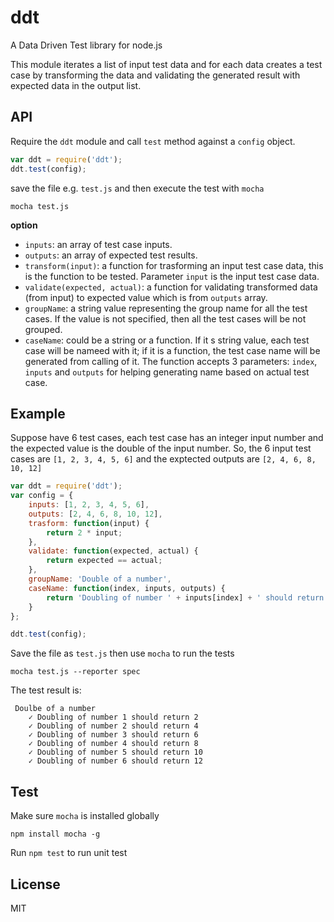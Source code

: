 ddt
===
A Data Driven Test library for node.js

This module iterates a list of input test data and for each data creates a test case by transforming the data and validating the generated result with expected data in the output list.
## API
Require the `ddt` module and call `test` method against a `config` object.
```javascript
var ddt = require('ddt');
ddt.test(config);
```
save the file e.g. `test.js` and then execute the test with `mocha`
```
mocha test.js
```
**option**

* `inputs`: an array of test case inputs.
* `outputs`: an array of expected test results.
* `transform(input)`: a function for trasforming an input test case data, this is the function to be tested. Parameter `input` is the input test case data.
* `validate(expected, actual)`: a function for validating transformed data (from input) to expected value which is from `outputs` array. 
* `groupName`: a string value representing the group name for all the test cases. If the value is not specified, then all the test cases will be not grouped.
* `caseName`: could be a string or a function. If it s string value, each test case will be nameed with it; if it is a function, the test case name will be generated from calling of it. The function accepts 3 parameters: `index`, `inputs` and `outputs` for helping generating name based on actual test case.

## Example
Suppose have 6 test cases, each test case has an integer input number and the expected value is the double of the input number. So, the 6 input test cases are `[1, 2, 3, 4, 5, 6]` and the exptected outputs are `[2, 4, 6, 8, 10, 12]`
```javascript
var ddt = require('ddt');
var config = {
    inputs: [1, 2, 3, 4, 5, 6],
    outputs: [2, 4, 6, 8, 10, 12],
    trasform: function(input) {
        return 2 * input;
    },
    validate: function(expected, actual) {
        return expected == actual;
    },
    groupName: 'Double of a number',
    caseName: function(index, inputs, outputs) {
        return 'Doubling of number ' + inputs[index] + ' should return ' + outputs[index];
    }
};

ddt.test(config);
```

Save the file as `test.js` then use `mocha` to run the tests

```
mocha test.js --reporter spec
```
The test result is:
```
 Doulbe of a number
    ✓ Doubling of number 1 should return 2 
    ✓ Doubling of number 2 should return 4 
    ✓ Doubling of number 3 should return 6 
    ✓ Doubling of number 4 should return 8 
    ✓ Doubling of number 5 should return 10 
    ✓ Doubling of number 6 should return 12
```
## Test
Make sure `mocha` is installed globally
```
npm install mocha -g
```

Run `npm test` to run unit test

## License
MIT
